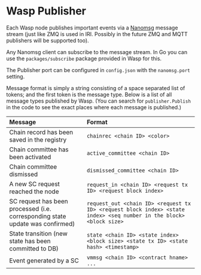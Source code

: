# Wasp Publisher

Each Wasp node publishes important events via a [Nanomsg](https://nanomsg.org/) message stream
(just like ZMQ is used in IRI. Possibly in the future ZMQ and MQTT publishers will be supported too).

Any Nanomsg client can subscribe to the message stream. In Go you can use the
`packages/subscribe` package provided in Wasp for this.

The Publisher port can be configured in `config.json` with the `nanomsg.port`
setting.

Message format is simply a string consisting of a space separated list of tokens; and the first token
is the message type. Below is a list of all message types published by Wasp. (You can search for
`publisher.Publish` in the code to see the exact places where each message is published.)

|Message|Format|
|:--- |:--- |
|Chain record has been saved in the registry | `chainrec <chain ID> <color>` |
|Chain committee has been activated|`active_committee <chain ID>`|
|Chain committee dismissed|`dismissed_committee <chain ID>`|
|A new SC request reached the node|`request_in <chain ID> <request tx ID> <request block index>`|
|SC request has been processed (i.e. corresponding state update was confirmed)|`request_out <chain ID> <request tx ID> <request block index> <state index> <seq number in the block> <block size>`|
|State transition (new state has been committed to DB)| `state <chain ID> <state index> <block size> <state tx ID> <state hash> <timestamp>`|
|Event generated by a SC|`vmmsg <chain ID> <contract hname> ...`|
